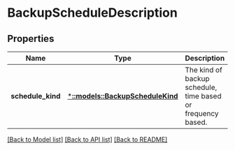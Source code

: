 # BackupScheduleDescription

## Properties
Name | Type | Description | Notes
------------ | ------------- | ------------- | -------------
**schedule_kind** | [***::models::BackupScheduleKind**](BackupScheduleKind.md) | The kind of backup schedule, time based or frequency based. | [default to null]

[[Back to Model list]](../README.md#documentation-for-models) [[Back to API list]](../README.md#documentation-for-api-endpoints) [[Back to README]](../README.md)



